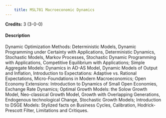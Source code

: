 ```yaml
---
    title: MSL781 Macroeconomic Dynamics
---
```

**Credits:** 3 (3-0-0)



#### Description 
Dynamic Optimization Methods: Deterministic Models, Dynamic Programming under Certainty with Applications, Deterministic Dynamics, Stochastic Models, Markov Processes, Stochastic Dynamic Programming with Applications, Competitive Equilibrium with Applications; Simple Aggregate Models: Dynamics in AD-AS Model, Dynamic Models of Output and Inflation, Introduction to Expectations: Adaptive vs. Rational Expectations, Micro-Foundations in Modern Macroeconomics; Open Economy Extensions: Introduction to Dynamics of Small Open Economies, Exchange Rate Dynamics; Optimal Growth Models: the Solow Growth Model, Neo-classical Growth Model, Growth with Overlapping Generations, Endogenous technological Change, Stochastic Growth Models; Introduction to DSGE Models: Stylized facts on Business Cycles, Calibration, Hodrick- Prescott Filter, Limitations and Critiques.